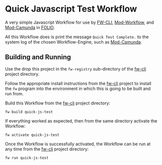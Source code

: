 # Quick Javascript Test Workflow
A very simple Javascript Workflow for use by [FW-CLI](https://github.com/TAMULib/fw-cli/), [Mod-Workflow](https://github.com/folio-org/mod-workflow/), and [Mod-Camunda](https://github.com/folio-org/mod-camunda/) in [FOLIO](https://github.com/folio-org/).

All this Workflow does is print the message `Quick Test Complete.` to the system log of the chosen Workflow-Engine, such as [Mod-Camunda](https://github.com/folio-org/mod-camunda/).

## Building and Running
Use the drop this project in the `fw-registry` sub-directory of the [fw-cli](https://github.com/TAMULib/fw-cli/) project directory.

Follow the appropriate install instructions from the [fw-cli](https://github.com/TAMULib/fw-cli/) project to install the `fw` program into the environment in which this is going to be built and run from.

Build this Workflow from the [fw-cli](https://github.com/TAMULib/fw-cli/) project directory:
```shell
fw build quick-js-test
```

If everything worked as expected, then from the same directory activate the Workflow:
```shell
fw activate quick-js-test
```

Once the Workflow is successfully activated, the Workflow can be run at any time from the [fw-cli](https://github.com/TAMULib/fw-cli/) project directory:
```shell
fw run quick-js-test
```
